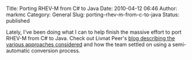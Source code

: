 Title: Porting RHEV-M from C# to Java
Date: 2010-04-12 06:46
Author: markmc
Category: General
Slug: porting-rhev-m-from-c-to-java
Status: published

Lately, I've been doing what I can to help finish the massive effort to
port RHEV-M from C\# to Java. Check out Livnat Peer's [blog describing
the various approaches
considered](http://lpeer.blogspot.com/2010/04/switching-from-c-to-java.html)
and how the team settled on using a semi-automatic conversion process.
